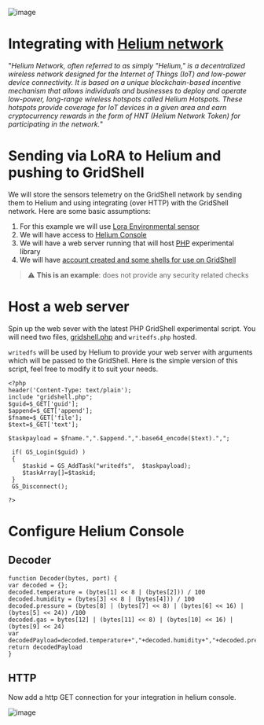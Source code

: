 ![image](https://github.com/invpe/GridShell/assets/106522950/522e9be4-492e-47dc-8da2-0849773ba24f)

# Integrating with [Helium network](https://www.helium.com/)
"_Helium Network, often referred to as simply "Helium," is a decentralized wireless network designed for the Internet of Things (IoT) and low-power device connectivity. It is based on a unique blockchain-based incentive mechanism that allows individuals and businesses to deploy and operate low-power, long-range wireless hotspots called Helium Hotspots. These hotspots provide coverage for IoT devices in a given area and earn cryptocurrency rewards in the form of HNT (Helium Network Token) for participating in the network._"



# Sending via LoRA to Helium and pushing to GridShell

We will store the sensors telemetry on the GridShell network by sending them to Helium and using integrating (over HTTP) with the GridShell network.
Here are some basic assumptions:

1. For this example we will use [Lora Environmental sensor](https://www.rakwireless.com/en-us/products/wisblock)
2. We will have access to [Helium Console](https://console.helium.com/)
3. We will have a web server running that will host [PHP](https://github.com/invpe/GridShell/tree/main/Sources/PHP) experimental library
4. We will have [account created and some shells for use on GridShell](https://github.com/invpe/gridshell/blob/main/Documentation/Tutorials/Use.md)

> :warning: **This is an example**: does not provide any security related checks

# Host a web server

Spin up the web sever with the latest PHP GridShell experimental script.
You will need two files, [gridshell.php](https://github.com/invpe/GridShell/blob/main/Sources/PHP/gridshell.php) and `writedfs.php` hosted.

`writedfs` will be used by Helium to provide your web server with arguments which will be passed to the GridShell.
Here is the simple version of this script, feel free to modify it to suit your needs.

```
<?php
header('Content-Type: text/plain');
include "gridshell.php";
$guid=$_GET['guid'];
$append=$_GET['append'];
$fname=$_GET['file'];
$text=$_GET['text'];

$taskpayload = $fname.",".$append.",".base64_encode($text).",";

 if( GS_Login($guid) )
 {     
    $taskid = GS_AddTask("writedfs",  $taskpayload);  
    $taskArray[]=$taskid;
 }
 GS_Disconnect();

?>
```



# Configure Helium Console

## Decoder

```
function Decoder(bytes, port) {
var decoded = {};
decoded.temperature = (bytes[1] << 8 | (bytes[2])) / 100
decoded.humidity = (bytes[3] << 8 | (bytes[4])) / 100
decoded.pressure = (bytes[8] | (bytes[7] << 8) | (bytes[6] << 16) | (bytes[5] << 24)) /100
decoded.gas = bytes[12] | (bytes[11] << 8) | (bytes[10] << 16) | (bytes[9] << 24)
var decodedPayload=decoded.temperature+","+decoded.humidity+","+decoded.pressure+","+decoded.gas+"\n"
return decodedPayload
}
```

## HTTP

Now add a http GET connection for your integration in helium console.

![image](https://github.com/invpe/GridShell/assets/106522950/f2d3c590-95ec-4837-9b3e-f78899161777)

